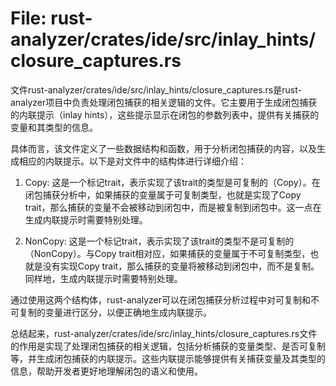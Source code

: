 # File: rust-analyzer/crates/ide/src/inlay_hints/closure_captures.rs

文件rust-analyzer/crates/ide/src/inlay_hints/closure_captures.rs是rust-analyzer项目中负责处理闭包捕获的相关逻辑的文件。它主要用于生成闭包捕获的内联提示（inlay hints），这些提示显示在闭包的参数列表中，提供有关捕获的变量和其类型的信息。

具体而言，该文件定义了一些数据结构和函数，用于分析闭包捕获的内容，以及生成相应的内联提示。以下是对文件中的结构体进行详细介绍：

1. Copy: 这是一个标记trait，表示实现了该trait的类型是可复制的（Copy）。在闭包捕获分析中，如果捕获的变量属于可复制类型，也就是实现了Copy trait，那么捕获的变量不会被移动到闭包中，而是被复制到闭包中。这一点在生成内联提示时需要特别处理。

2. NonCopy: 这是一个标记trait，表示实现了该trait的类型不是可复制的（NonCopy）。与Copy trait相对应，如果捕获的变量属于不可复制类型，也就是没有实现Copy trait，那么捕获的变量将被移动到闭包中，而不是复制。同样地，生成内联提示时需要特别处理。

通过使用这两个结构体，rust-analyzer可以在闭包捕获分析过程中对可复制和不可复制的变量进行区分，以便正确地生成内联提示。

总结起来，rust-analyzer/crates/ide/src/inlay_hints/closure_captures.rs文件的作用是实现了处理闭包捕获的相关逻辑，包括分析捕获的变量类型、是否可复制等，并生成闭包捕获的内联提示。这些内联提示能够提供有关捕获变量及其类型的信息，帮助开发者更好地理解闭包的语义和使用。

